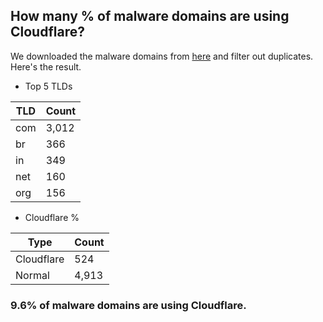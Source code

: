 ## How many % of malware domains are using Cloudflare?


We downloaded the malware domains from [here](https://urlhaus.abuse.ch) and filter out duplicates.
Here's the result.


[//]: # (start replacement)


- Top 5 TLDs

| TLD | Count |
| --- | --- |
| com | 3,012 |
| br | 366 |
| in | 349 |
| net | 160 |
| org | 156 |


- Cloudflare %

| Type | Count |
| --- | --- |
| Cloudflare | 524 |
| Normal | 4,913 |


### 9.6% of malware domains are using Cloudflare.